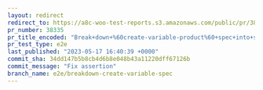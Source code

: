 ```yaml
---
layout: redirect
redirect_to: https://a8c-woo-test-reports.s3.amazonaws.com/public/pr/38335/e2e/index.html
pr_number: 38335
pr_title_encoded: "Break+down+%60create-variable-product%60+spec+into+smaller+files"
pr_test_type: e2e
last_published: "2023-05-17 16:40:39 +0000"
commit_sha: 34dd147b5b8cb4d6b8e048b43a11220dff67126b
commit_message: "Fix assertion"
branch_name: e2e/breakdown-create-variable-spec
---
```

